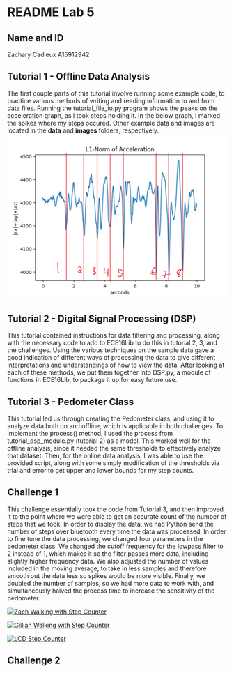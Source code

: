 [//]: <> (Titles)

# README Lab 5

[//]: <> (Name and ID)

## Name and ID

Zachary Cadieux A15912942

[//]: <> (Lab 1 Content)

## Tutorial 1 - Offline Data Analysis

The first couple parts of this tutorial involve running some example code, to practice various methods of writing and reading information to and from data files. Running the tutorial_file_io.py program shows the peaks on the acceleration graph, as I took steps holding it. In the below graph, I marked the spikes where my steps occured. Other example data and images are located in the **data** and **images** folders, respectively. 
![Challenge 1](images/accelerometerWithStepsMarked.png)

## Tutorial 2 - Digital Signal Processing (DSP)

This tutorial contained instructions for data filtering and processing, along with the necessary code to add to ECE16Lib to do this in tutorial 2, 3, and the challenges. Using the various techniques on the sample data gave a good indication of different ways of processing the data to give different interpretations and understandings of how to view the data. After looking at each of these methods, we put them together into DSP.py, a module of functions in ECE16Lib, to package it up for easy future use.

## Tutorial 3 - Pedometer Class

This tutorial led us through creating the Pedometer class, and using it to analyze data both on and offline, which is applicable in both challenges. To implement the process() method, I used the process from tutorial_dsp_module.py (tutorial 2) as a model. This worked well for the offline analysis, since it needed the same thresholds to effectively analyze that dataset. Then, for the online data analysis, I was able to use the provided script, along with some simply modification of the thresholds via trial and error to get upper and lower bounds for my step counts. 

## Challenge 1

This challenge essentially took the code from Tutorial 3, and then improved it to the point where we were able to get an accurate count of the number of steps that we took. In order to display the data, we had Python send the number of steps over bluetooth every time the data was processed. In order to fine tune the data processing, we changed four parameters in the pedometer class. We changed the cutoff frequency for the lowpass filter to 2 instead of 1, which makes it so the filter passes more data, including slightly higher frequency data. We also adjusted the number of values included in the moving average, to take in less samples and therefore smooth out the data less so spikes would be more visible. Finally, we doubled the number of samples, so we had more data to work with, and simultaneously halved the process time to increase the sensitivity of the pedometer. 

[![Zach Walking with Step Counter](https://youtu.be/BOEVM8O4CSg/0.jpg)](https://youtu.be/BOEVM8O4CSg "Lab 5 Challenge 1 Zach")

[![Gillian Walking with Step Counter](https://youtu.be/zzhZjk1T5Rs/0.jpg)](https://youtu.be/zzhZjk1T5Rs "Lab 5 Challenge 1 Gillian")

[![LCD Step Counter](https://www.youtube.com/shorts/Q-Ygz3fIxVo/0.jpg)](https://www.youtube.com/shorts/Q-Ygz3fIxVo "Lab 5 Challenge 1 LCD")

## Challenge 2


